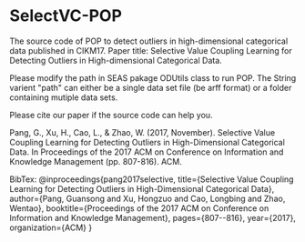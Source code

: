 # SelectVC-POP
The source code of POP to detect outliers in high-dimensional categorical data published in CIKM17.
Paper title: Selective Value Coupling Learning for Detecting Outliers in High-dimensional Categorical Data.

Please modify the path in SEAS pakage ODUtils class to run POP. 
The String varient "path" can either be a single data set file (be arff format) or a folder containing mutiple data sets.

Please cite our paper if the source code can help you.

Pang, G., Xu, H., Cao, L., & Zhao, W. (2017, November). Selective Value Coupling Learning for Detecting Outliers in High-Dimensional Categorical Data. In Proceedings of the 2017 ACM on Conference on Information and Knowledge Management (pp. 807-816). ACM.

BibTex:
@inproceedings{pang2017selective,
  title={Selective Value Coupling Learning for Detecting Outliers in High-Dimensional Categorical Data},
  author={Pang, Guansong and Xu, Hongzuo and Cao, Longbing and Zhao, Wentao},
  booktitle={Proceedings of the 2017 ACM on Conference on Information and Knowledge Management},
  pages={807--816},
  year={2017},
  organization={ACM}
}
